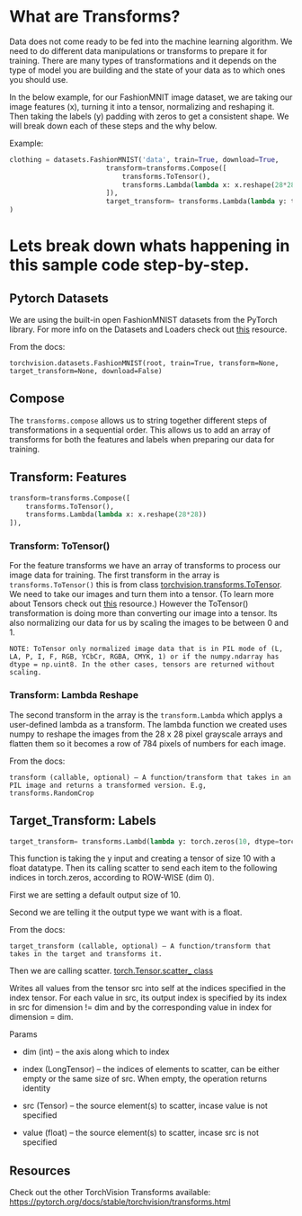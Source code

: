 # What are Transforms?

Data does not come ready to be fed into the machine learning algorithm. We need to do different data manipulations or transforms to prepare it for training. There are many types of transformations and it depends on the type of model you are building and the state of your data as to which ones you should use. 

In the below example, for our FashionMNIT image dataset, we are taking our image features (x), turning it into a tensor, normalizing and reshaping it. Then taking the labels (y) padding with zeros to get a consistent shape. We will break down each of these steps and the why below.

Example:

```python
clothing = datasets.FashionMNIST('data', train=True, download=True,
                        transform=transforms.Compose([
                            transforms.ToTensor(),
                            transforms.Lambda(lambda x: x.reshape(28*28))
                        ]),
                        target_transform= transforms.Lambda(lambda y: torch.zeros(10, dtype=torch.float).scatter_(dim=0, index=torch.tensor(y), value=1))
)
```

# Lets break down whats happening in this sample code step-by-step.

## Pytorch Datasets
<!--TODO link to Ari' Dataset info-->
We are using the built-in open FashionMNIST datasets from the PyTorch library. For more info on the Datasets and Loaders check out [this]() resource.

From the docs:
```
torchvision.datasets.FashionMNIST(root, train=True, transform=None, target_transform=None, download=False)
```

## Compose
The `transforms.compose` allows us to string together different steps of transformations in a sequential order. This allows us to add an array of transforms for both the features and labels when preparing our data for training.

## Transform: Features
```python
transform=transforms.Compose([
    transforms.ToTensor(),
    transforms.Lambda(lambda x: x.reshape(28*28))
]),
```

### Transform: ToTensor() 
For the feature transforms we have an array of transforms to process our image data for training. The first transform in the array is `transforms.ToTensor()` this is from class [torchvision.transforms.ToTensor](https://pytorch.org/docs/stable/torchvision/transforms.html#torchvision.transforms.ToTensor). We need to take our images and turn them into a tensor. (To learn more about Tensors check out [this]() resource.) However the ToTensor() transformation is doing more than converting our image into a tensor. Its also normalizing our data for us by scaling the images to be between 0 and 1.

```
NOTE: ToTensor only normalized image data that is in PIL mode of (L, LA, P, I, F, RGB, YCbCr, RGBA, CMYK, 1) or if the numpy.ndarray has dtype = np.uint8. In the other cases, tensors are returned without scaling.
```


### Transform: Lambda Reshape

The second transform in the array is the `transform.Lambda` which applys a user-defined lambda as a transform. The lambda function we created uses numpy to reshape the images from the 28 x 28 pixel grayscale arrays and flatten them so it becomes a row of 784 pixels of numbers for each image. 

From the docs:
```
transform (callable, optional) – A function/transform that takes in an PIL image and returns a transformed version. E.g, transforms.RandomCrop
```

## Target_Transform: Labels
```python
target_transform= transforms.Lambd(lambda y: torch.zeros(10, dtype=torchfloat).scatter_(dim=0, index=torchtensor(y), value=1))
```
This function is taking the y input and creating a tensor of size 10 with a float datatype. Then its calling scatter to send each item to the following indices in torch.zeros, according to ROW-WISE (dim 0).

First we are setting a default output size of 10.

Second we are telling it the output type we want with is a float.

From the docs:
```
target_transform (callable, optional) – A function/transform that takes in the target and transforms it.
```

Then we are calling scatter.
[torch.Tensor.scatter_ class](https://pytorch.org/docs/stable/tensors.html#torch.Tensor.scatter_)

Writes all values from the tensor src into self at the indices specified in the index tensor. For each value in src, its output index is specified by its index in src for dimension != dim and by the corresponding value in index for dimension = dim.

Params
* dim (int) – the axis along which to index

* index (LongTensor) – the indices of elements to scatter, can be either empty or the same size of src. When empty, the operation returns identity

* src (Tensor) – the source element(s) to scatter, incase value is not specified

* value (float) – the source element(s) to scatter, incase src is not specified


## Resources

Check out the other TorchVision Transforms available: https://pytorch.org/docs/stable/torchvision/transforms.html